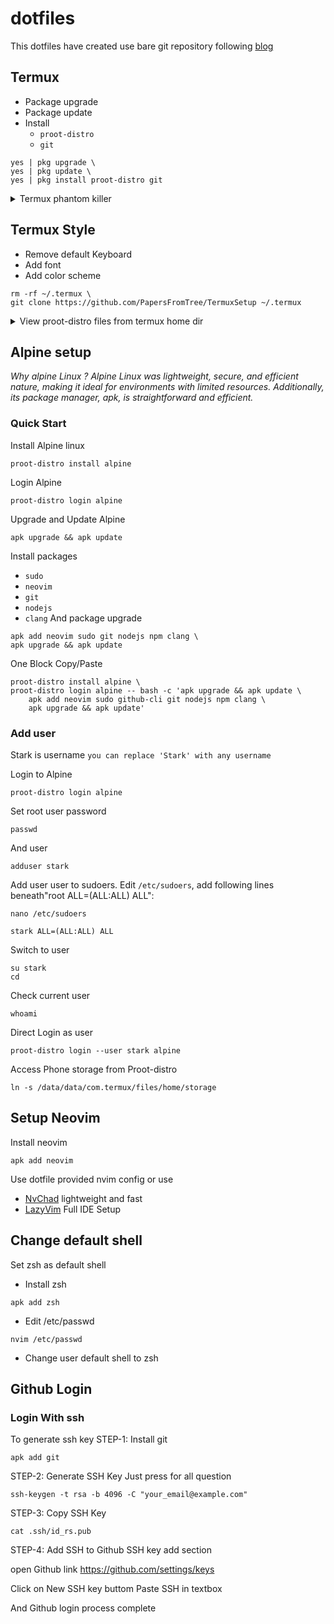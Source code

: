 # dotfiles
This dotfiles have created use bare git repository following [blog](https://www.atlassian.com/git/tutorials/dotfiles) 

## Termux
* Package upgrade
* Package update 
* Install
  * `proot-distro`
  * `git`

```
yes | pkg upgrade \
yes | pkg update \
yes | pkg install proot-distro git
```
<details>
 
<summary>Termux phantom killer</summary>
In android phantom process killer kill the termux which lead to server and background process to step
[Guide](https://youtu.be/vK1Jx9ydi5c)  to solve problem

</details>

## Termux Style
* Remove default Keyboard
* Add font
* Add color scheme
```
rm -rf ~/.termux \
git clone https://github.com/PapersFromTree/TermuxSetup ~/.termux
```

<details>
 
<summary>View proot-distro files from termux home dir</summary>

Creates a symlink of installed rootfs on your home dir and make it easily accessable
```
ln -rs $PREFIX/var/lib/proot-distro/installed-rootfs $HOME/proot-distro-rootfs
```
</details>

## Alpine setup
_Why alpine Linux ?
Alpine Linux was lightweight, secure, and efficient nature, making it ideal for environments with limited resources. Additionally, its package manager, apk, is straightforward and efficient._

### Quick Start
Install Alpine linux
```
proot-distro install alpine
```
Login Alpine
```
proot-distro login alpine
```
Upgrade and Update Alpine
```
apk upgrade && apk update
```
Install packages
  * `sudo`
  * `neovim`
  * `git` 
  * `nodejs` 
  * `clang`
And package upgrade
```
apk add neovim sudo git nodejs npm clang \
apk upgrade && apk update

```
One Block Copy/Paste
```
proot-distro install alpine \
proot-distro login alpine -- bash -c 'apk upgrade && apk update \
    apk add neovim sudo github-cli git nodejs npm clang \
    apk upgrade && apk update'
```

### Add user
Stark is username `you can replace 'Stark' with any username`

Login to Alpine
```
proot-distro login alpine
```
Set root user password
```
passwd
```
And user
```
adduser stark
```
Add user user to sudoers. Edit `/etc/sudoers`, add following lines beneath"root ALL=(ALL:ALL) ALL":
```
nano /etc/sudoers
```
```
stark ALL=(ALL:ALL) ALL
```
Switch to user
```
su stark
cd

```
Check current user
```
whoami
```
Direct Login as user
```
proot-distro login --user stark alpine
```
Access Phone storage from Proot-distro
```
ln -s /data/data/com.termux/files/home/storage
```
## Setup Neovim

Install neovim
```
apk add neovim 
```
Use dotfile provided nvim config or use
* [NvChad](https://nvchad.com) lightweight and fast
* [LazyVim](https://www.lazyvim.org) Full IDE Setup

## Change default shell
Set zsh as default shell
* Install zsh
```
apk add zsh
```
* Edit /etc/passwd
```
nvim /etc/passwd
```
* Change user default shell to zsh

## Github Login

### Login With ssh
To generate ssh key
STEP-1: Install git
```
apk add git

```
STEP-2: Generate SSH Key
Just press for all question
```
ssh-keygen -t rsa -b 4096 -C "your_email@example.com"
```
STEP-3: Copy SSH Key
```
cat .ssh/id_rs.pub
```
STEP-4: Add SSH to Github SSH key add section

open Github link
https://github.com/settings/keys

Click on New SSH key buttom
Paste SSH in textbox

And Github login process complete
